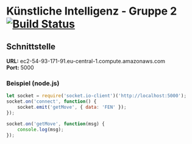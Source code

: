 # Künstliche Intelligenz - Gruppe 2   [![Build Status](https://travis-ci.com/deep-green/ki2.svg?branch=master)](https://travis-ci.com/deep-green/ki2)

## Schnittstelle
__URL:__ ec2-54-93-171-91.eu-central-1.compute.amazonaws.com  
__Port:__ 5000

### Beispiel (node.js)
```js
let socket = require('socket.io-client')('http://localhost:5000');
socket.on('connect', function() {
    socket.emit('getMove', { data: 'FEN' });
});

socket.on('getMove', function(msg) {
    console.log(msg);
});
```
